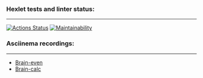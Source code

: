 ### Hexlet tests and linter status:
---
[![Actions Status](https://github.com/L1kaf/php-project-45/actions/workflows/hexlet-check.yml/badge.svg)](https://github.com/L1kaf/php-project-45/actions)
[![Maintainability](https://api.codeclimate.com/v1/badges/9c48429c7ab2d9e5e654/maintainability)](https://codeclimate.com/github/L1kaf/php-project-45/maintainability)

### Asciinema recordings:
---
* [Brain-even](https://asciinema.org/a/vo3y8ebfilbGPCFZakZCTI7TS)
* [Brain-calc](https://asciinema.org/a/sSPg4VdPH9nRkhwuWByo4oNsM)
